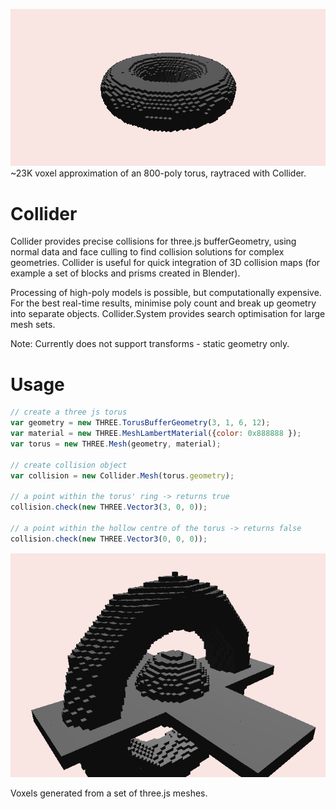 ![collider_torus](/screenshots/torus.png?raw=true)
~23K voxel approximation of an 800-poly torus, raytraced with Collider.

# Collider

Collider provides precise collisions for three.js bufferGeometry, using normal data and face culling to find collision solutions for complex geometries. Collider is useful for quick integration of 3D collision maps (for example a set of blocks and prisms created in Blender).

Processing of high-poly models is possible, but computationally expensive. For the best real-time results, minimise poly count and break up geometry into separate objects. Collider.System provides search optimisation for large mesh sets.

Note: Currently does not support transforms - static geometry only.

# Usage

```javascript
// create a three js torus
var geometry = new THREE.TorusBufferGeometry(3, 1, 6, 12);
var material = new THREE.MeshLambertMaterial({color: 0x888888 });
var torus = new THREE.Mesh(geometry, material);

// create collision object
var collision = new Collider.Mesh(torus.geometry);

// a point within the torus' ring -> returns true
collision.check(new THREE.Vector3(3, 0, 0));

// a point within the hollow centre of the torus -> returns false
collision.check(new THREE.Vector3(0, 0, 0));
```

![collider_torus_2](/screenshots/screen_3.png?raw=true)

Voxels generated from a set of three.js meshes.
